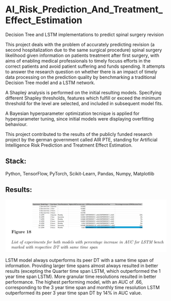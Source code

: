 # AI_Risk_Prediction_And_Treatment_Effect_Estimation
 Decision Tree and LSTM implementations to predict spinal surgery revision

 This project deals with the problem of accurately predicting revision (a second hospitalization due to the same surgical procedure) spinal surgery likelihood given information on patients treatment after first surgery, with aims of enabling medical professionals to timely focuss efforts in the correct patients and avoid patient suffering and funds spending. It attempts to answer the research question on whether there is an impact of timely data processing on the prediction quality by benchmarking a traditional Decision Tree model and a LSTM network.  

 A Shapleý analysis is performed on the initial resulting models. Specifying different Shapley thresholds, features which fulfill or exceed the minimum threshold for the level are selected, and included in subsequent model fits. 

 A Bayesian hyperparameter optimization tecnique is applied for hyperparameter tuning, since initial models were displaying overfitting behaviour. 

 This project contributed to the results of the publicly funded research project by the german government called AIR PTE, standing for Artificial Intelligence Risk Prediction and Treatment Effect Estimation. 

## Stack:

Python, TensorFlow, PyTorch, Scikit-Learn, Pandas, Numpy, Matplotlib

## Results:

![Decision Tree LSTM Comparisson](./DT_vs_LSTM.jpg)

LSTM model always outperforms its peer DT with a same time span of information. Providing larger time spans almost always resulted in better results (excepting the Quarter time span LSTM, which outperformed the 1 year time span LSTM). More granular time resolutions resulted in better performance. The highest performing model, with an AUC of .66, corresponding to the 3 year time span and monthly time resolution LSTM outperformed its peer 3 year time span DT by 14% in AUC value. 
